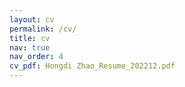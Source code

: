 ```yaml
---
layout: cv
permalink: /cv/
title: cv
nav: true
nav_order: 4
cv_pdf: Hongdi Zhao_Resume_202212.pdf
---
```

